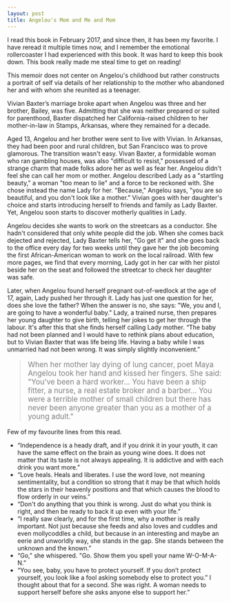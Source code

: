```yaml
---
layout: post
title: Angelou's Mom and Me and Mom
---
```

I read this book in February 2017, and since then, it has been my favorite. I have reread it multiple times now, and I remember the emotional rollercoaster I had experienced with this book. It was hard to keep this book down. This book really made me steal time to get on reading!

This memoir does not center on Angelou's childhood but rather constructs a portrait of self via details of her relationship to the mother who abandoned her and with whom she reunited as a teenager. 

Vivian Baxter’s marriage broke apart when Angelou was three and her brother, Bailey, was five. Admitting that she was neither prepared or suited for parenthood, Baxter dispatched her California-raised children to her mother-in-law in Stamps, Arkansas, where they remained for a decade. 

Aged 13, Angelou and her brother were sent to live with Vivian. In  Arkansas, they had been poor and rural children, but San Francisco was to prove glamorous. The transition wasn't easy. Vivan Baxter, a formidable woman who ran gambling houses, was also "difficult to resist," possessed of a strange charm that made folks adore her as well as fear her. Angelou didn't feel she can call her mom or mother. Angelou described Lady as a "startling beauty," a woman "too mean to lie" and a force to be reckoned with. She chose instead the name Lady for her. "Because," Angelou says, "you are so beautiful, and you don't look like a mother." Vivian goes with her daughter's choice and starts introducing herself to friends and family as Lady Baxter. Yet, Angelou soon starts to discover motherly qualities in Lady.

Angelou decides she wants to work on the streetcars as a conductor. She hadn't considered that only white people did the job. When she comes back dejected and rejected, Lady Baxter tells her, "Go get it" and she goes back to the office every day for two weeks until they gave her the job becoming the first African-American woman to work on the local railroad. With few more pages, we find that every morning, Lady got in her car with her pistol beside her on the seat and followed the streetcar to check her daughter was safe.

Later, when Angelou found herself pregnant out-of-wedlock at the age of 17, again, Lady pushed her through it. Lady has just one question for her, does she love the father? When the answer is no, she says: "We, you and I, are going to have a wonderful baby." Lady, a trained nurse, then prepares her young daughter to give birth, telling her jokes to get her through the labour. It's after this that she finds herself calling Lady mother. “The baby had not been planned and I would have to rethink plans about education, but to Vivian Baxter that was life being life. Having a baby while I was unmarried had not been wrong. It was simply slightly inconvenient.”

<blockquote style="color:grey;font-size:17px;">
When her mother lay dying of lung cancer, poet Maya Angelou took her hand and kissed her fingers. She said: "You've been a hard worker... You have been a ship fitter, a nurse, a real estate broker and a barber... You were a terrible mother of small children but there has never been anyone greater than you as a mother of a young adult."
</blockquote>

Few of my favourite lines from this read.

<ul>
<li> “Independence is a heady draft, and if you drink it in your youth, it can have the same effect on the brain as young wine does. It does not matter that its taste is not always appealing. It is addictive and with each drink you want more.” </li>

<li> “Love heals. Heals and liberates. I use the word love, not meaning sentimentality, but a condition so strong that it may be that which holds the stars in their heavenly positions and that which causes the blood to flow orderly in our veins.”</li>

<li> “Don't do anything that you think is wrong. Just do what you think is right, and then be ready to back it up even with your life.”</li>

<li> “I really saw clearly, and for the first time, why a mother is really important. Not just because she feeds and also loves and cuddles and even mollycoddles a child, but because in an interesting and maybe an eerie and unworldly way, she stands in the gap. She stands between the unknown and the known.”</li>

<li> “Go," she whispered. "Go. Show them you spell your name W-O-M-A-N.”</li>

<li> “You see, baby, you have to protect yourself. If you don’t protect yourself, you look like a fool asking somebody else to protect you.” I thought about that for a second. She was right. A woman needs to support herself before she asks anyone else to support her.”</li>
</ul>
